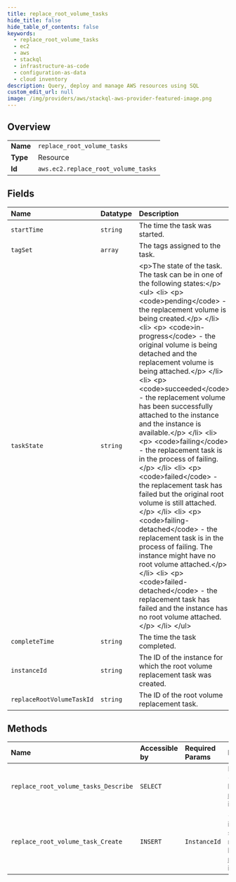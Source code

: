 ```yaml
---
title: replace_root_volume_tasks
hide_title: false
hide_table_of_contents: false
keywords:
  - replace_root_volume_tasks
  - ec2
  - aws    
  - stackql
  - infrastructure-as-code
  - configuration-as-data
  - cloud inventory
description: Query, deploy and manage AWS resources using SQL
custom_edit_url: null
image: /img/providers/aws/stackql-aws-provider-featured-image.png
---
```

  
    

## Overview
<table><tbody>
<tr><td><b>Name</b></td><td><code>replace_root_volume_tasks</code></td></tr>
<tr><td><b>Type</b></td><td>Resource</td></tr>
<tr><td><b>Id</b></td><td><code>aws.ec2.replace_root_volume_tasks</code></td></tr>
</tbody></table>

## Fields
| Name | Datatype | Description |
|:-----|:---------|:------------|
| `startTime` | `string` | The time the task was started. |
| `tagSet` | `array` | The tags assigned to the task. |
| `taskState` | `string` | &lt;p&gt;The state of the task. The task can be in one of the following states:&lt;/p&gt; &lt;ul&gt; &lt;li&gt; &lt;p&gt; &lt;code&gt;pending&lt;/code&gt; - the replacement volume is being created.&lt;/p&gt; &lt;/li&gt; &lt;li&gt; &lt;p&gt; &lt;code&gt;in-progress&lt;/code&gt; - the original volume is being detached and the replacement volume is being attached.&lt;/p&gt; &lt;/li&gt; &lt;li&gt; &lt;p&gt; &lt;code&gt;succeeded&lt;/code&gt; - the replacement volume has been successfully attached to the instance and the instance is available.&lt;/p&gt; &lt;/li&gt; &lt;li&gt; &lt;p&gt; &lt;code&gt;failing&lt;/code&gt; - the replacement task is in the process of failing.&lt;/p&gt; &lt;/li&gt; &lt;li&gt; &lt;p&gt; &lt;code&gt;failed&lt;/code&gt; - the replacement task has failed but the original root volume is still attached.&lt;/p&gt; &lt;/li&gt; &lt;li&gt; &lt;p&gt; &lt;code&gt;failing-detached&lt;/code&gt; - the replacement task is in the process of failing. The instance might have no root volume attached.&lt;/p&gt; &lt;/li&gt; &lt;li&gt; &lt;p&gt; &lt;code&gt;failed-detached&lt;/code&gt; - the replacement task has failed and the instance has no root volume attached.&lt;/p&gt; &lt;/li&gt; &lt;/ul&gt; |
| `completeTime` | `string` | The time the task completed. |
| `instanceId` | `string` | The ID of the instance for which the root volume replacement task was created. |
| `replaceRootVolumeTaskId` | `string` | The ID of the root volume replacement task. |
## Methods
| Name | Accessible by | Required Params | Description |
|:-----|:--------------|:----------------|:------------|
| `replace_root_volume_tasks_Describe` | `SELECT` |  | Describes a root volume replacement task. For more information, see &lt;a href="https://docs.aws.amazon.com/AWSEC2/latest/UserGuide/ebs-restoring-volume.html#replace-root"&gt;Replace a root volume&lt;/a&gt; in the &lt;i&gt;Amazon Elastic Compute Cloud User Guide&lt;/i&gt;. |
| `replace_root_volume_task_Create` | `INSERT` | `InstanceId` | &lt;p&gt;Creates a root volume replacement task for an Amazon EC2 instance. The root volume can either be restored to its initial launch state, or it can be restored using a specific snapshot.&lt;/p&gt; &lt;p&gt;For more information, see &lt;a href="https://docs.aws.amazon.com/AWSEC2/latest/UserGuide/ebs-restoring-volume.html#replace-root"&gt;Replace a root volume&lt;/a&gt; in the &lt;i&gt;Amazon Elastic Compute Cloud User Guide&lt;/i&gt;.&lt;/p&gt; |
